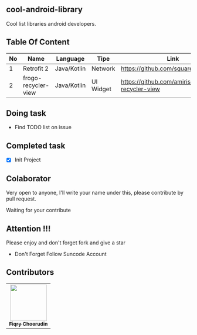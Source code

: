 ## cool-android-library
Cool list libraries android developers.

## Table Of Content
| No | Name       | Language    |Tipe    | Link                               |
|----|------------|-------------|--------|------------------------------------|
| 1  | Retrofit 2 | Java/Kotlin |Network | https://github.com/square/retrofit |
| 2  | frogo-recycler-view | Java/Kotlin | UI Widget | https://github.com/amirisback/frogo-recycler-view |



## Doing task
- Find TODO list on issue

## Completed task
- [x] Init Project

## Colaborator
Very open to anyone, I'll write your name under this, please contribute by pull request.

Waiting for your contribute

## Attention !!!
Please enjoy and don't forget fork and give a star
- Don't Forget Follow Suncode Account

## Contributors

<!-- ALL-CONTRIBUTORS-LIST:START - Do not remove or modify this section -->
<!-- prettier-ignore-start -->
<!-- markdownlint-disable -->

<table>
    <tr>
    <td align="center"><a href="https://github.com/fiqryq"><img src="https://avatars0.githubusercontent.com/u/25787603?s=460&u=749bf34a4809d0a66eb84477437970e75e76ba2a&v=4" width="100px;" alt=""/><br /><sub><b>Fiqry Choerudin</b></td>
</table>
